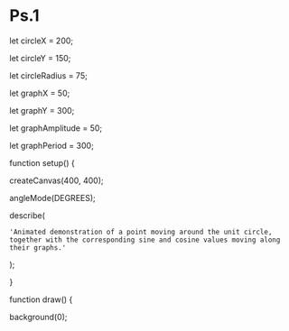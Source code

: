 # Ps.1

let circleX = 200;

let circleY = 150;

let circleRadius = 75;

let graphX = 50;

let graphY = 300;

let graphAmplitude = 50;

let graphPeriod = 300;

function setup() {

  createCanvas(400, 400);

  angleMode(DEGREES);

  describe(

    'Animated demonstration of a point moving around the unit circle, together with the corresponding sine and cosine values moving along their graphs.'

  );

}

function draw() {

  background(0);
  
